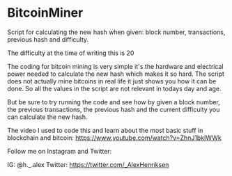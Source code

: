 # BitcoinMiner
Script for calculating the new hash when given: block number, transactions, previous hash and difficulty.

The difficulty at the time of writing this is 20

The coding for bitcoin mining is very simple it's the hardware and electrical power needed to calculate the new hash which makes it so hard.
The script does not actually mine bitcoins in real life it just shows you how it can be done. So all the values in the script are not relevant in todays day and age.

But be sure to try running the code and see how by given a block number, the previous transactions, the previous hash and the current difficulty you can calculate the new hash.

The video I used to code this and learn about the most basic stuff in blockchain and bitcoin: https://www.youtube.com/watch?v=ZhnJ1bkIWWk

Follow me on Instagram and Twitter:

IG: @h._.alex
Twitter: https://twitter.com/_AlexHenriksen
